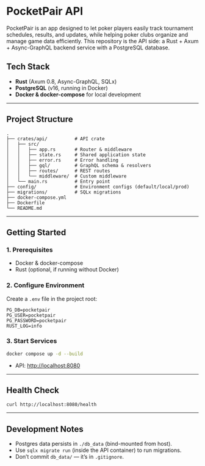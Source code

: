 # PocketPair API

PocketPair is an app designed to let poker players easily track tournament schedules, results, and updates, while helping poker clubs organize and manage game data efficiently.
This repository is the API side: a Rust + Axum + Async-GraphQL backend service with a PostgreSQL database.  

## Tech Stack

- **Rust** (Axum 0.8, Async-GraphQL, SQLx)
- **PostgreSQL** (v16, running in Docker)
- **Docker & docker-compose** for local development

---

## Project Structure

```
.
├── crates/api/          # API crate
│   ├── src/
│   │   ├── app.rs       # Router & middleware
│   │   ├── state.rs     # Shared application state
│   │   ├── error.rs     # Error handling
│   │   ├── gql/         # GraphQL schema & resolvers
│   │   ├── routes/      # REST routes
│   │   └── middleware/  # Custom middleware
│   └── main.rs          # Entry point
├── config/              # Environment configs (default/local/prod)
├── migrations/          # SQLx migrations
├── docker-compose.yml
├── Dockerfile
└── README.md
```

---

## Getting Started

### 1. Prerequisites
- Docker & docker-compose
- Rust (optional, if running without Docker)

### 2. Configure Environment

Create a `.env` file in the project root:
```env
PG_DB=pocketpair
PG_USER=pocketpair
PG_PASSWORD=pocketpair
RUST_LOG=info
```

### 3. Start Services

```bash
docker compose up -d --build
```

- API: [http://localhost:8080](http://localhost:8080)

---

## Health Check
```bash
curl http://localhost:8080/health
```

---

## Development Notes
- Postgres data persists in `./db_data` (bind-mounted from host).
- Use `sqlx migrate run` (inside the API container) to run migrations.
- Don’t commit `db_data/` — it’s in `.gitignore`.
